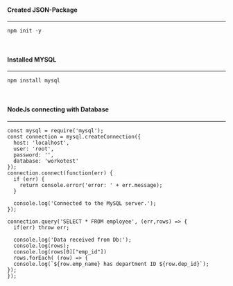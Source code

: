 #### Created JSON-Package 
***
```
npm init -y
```

<br/>

#### Installed MYSQL
***
```
npm install mysql
```

<br/>

#### NodeJs connecting with Database 
***
```
const mysql = require('mysql');
const connection = mysql.createConnection({
  host: 'localhost',
  user: 'root',
  password: '',
  database: 'workotest'
});
connection.connect(function(err) {
  if (err) {
    return console.error('error: ' + err.message);
  }

  console.log('Connected to the MySQL server.');
});

connection.query('SELECT * FROM employee', (err,rows) => {
  if(err) throw err;

  console.log('Data received from Db:');
  console.log(rows);
  console.log(rows[0]["emp_id"])
  rows.forEach( (row) => {
  console.log(`${row.emp_name} has department ID ${row.dep_id}`);
});
});
```

<br/>
